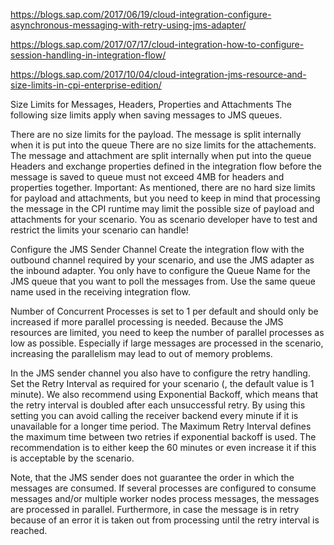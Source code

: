 

https://blogs.sap.com/2017/06/19/cloud-integration-configure-asynchronous-messaging-with-retry-using-jms-adapter/

https://blogs.sap.com/2017/07/17/cloud-integration-how-to-configure-session-handling-in-integration-flow/

https://blogs.sap.com/2017/10/04/cloud-integration-jms-resource-and-size-limits-in-cpi-enterprise-edition/

Size Limits for Messages, Headers, Properties and Attachments
The following size limits apply when saving messages to JMS queues.

There are no size limits for the payload. The message is split internally when it is put into the queue
There are no size limits for the attachements. The message and attachment are split internally when put into the queue
Headers and exchange properties defined in the integration flow before the message is saved to queue must not exceed 4MB for headers and properties together.
Important: As mentioned, there are no hard size limits for payload and attachments, but you need to keep in mind that processing the message in the CPI runtime may limit the possible size of payload and attachments for your scenario. You as scenario developer have to test and restrict the limits your scenario can handle!


Configure the JMS Sender Channel
Create the integration flow with the outbound channel required by your scenario, and use the JMS adapter as the inbound adapter. You only have to configure the Queue Name for the JMS queue that you want to poll the messages from. Use the same queue name used in the receiving integration flow.

Number of Concurrent Processes is set to 1 per default and should only be increased if more parallel processing is needed. Because the JMS resources are limited, you need to keep the number of parallel processes as low as possible. Especially if large messages are processed in the scenario, increasing the parallelism may lead to out of memory problems.

In the JMS sender channel you also have to configure the retry handling. Set the Retry Interval as required for your scenario (, the default value is 1 minute). We also recommend using Exponential Backoff, which means that the retry interval is doubled after each unsuccessful retry. By using this setting you can avoid calling the receiver backend every minute if it is unavailable for a longer time period. The Maximum Retry Interval defines the maximum time between two retries if exponential backoff is used. The recommendation is to either keep the 60 minutes or even increase it if this is acceptable by the scenario.

Note, that the JMS sender does not guarantee the order in which the messages are consumed. If several processes are configured to consume messages and/or multiple worker nodes process messages, the messages are processed in parallel. Furthermore, in case the message is in retry because of an error it is taken out from processing until the retry interval is reached.
